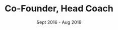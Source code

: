 ---
title: 'Co-Founder, Head Coach'
company: 'Grasp Wellness'
date: 'Sept 2016 - Aug 2019'
accomplishments: 
  -- Created and implemented Grasp branding, core mission, marketing materials and online presence..
  -- Created and maintained a supplementary online exercise library as a bonus for all clients. 
  -- Hired and educated personal trainers and instructors.
---